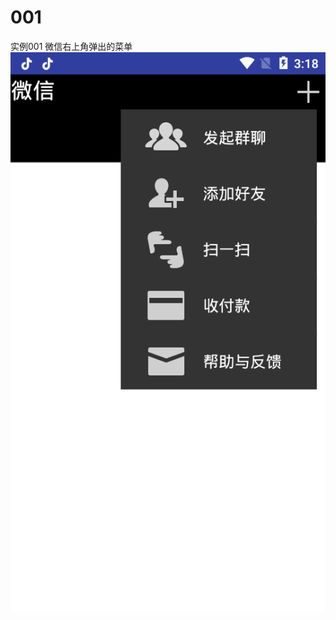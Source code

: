 # 001
实例001 微信右上角弹出的菜单
![image](https://github.com/PhoeBe-NanMu/001/blob/master/app/screenshots/Screenshot_2017-12-22-15-18-07.png)
